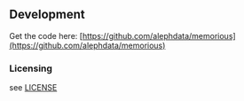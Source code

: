 ## Development

Get the code here: [https://github.com/alephdata/memorious](https://github.com/alephdata/memorious)

### Licensing

see [LICENSE](https://github.com/alephdata/memorious/blob/master/LICENSE)

